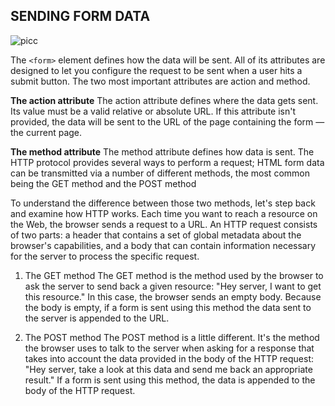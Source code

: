 ## SENDING FORM DATA

![picc](https://developer.mozilla.org/files/4291/client-server.png)


The ```<form>``` element defines how the data will be sent. All of its attributes are designed to let you configure the request to be sent when a user hits a submit button. The two most important attributes are action and method.

**The action attribute**
The action attribute defines where the data gets sent. Its value must be a valid relative or absolute URL. If this attribute isn't provided, the data will be sent to the URL of the page containing the form — the current page.

**The method attribute**
The method attribute defines how data is sent. The HTTP protocol provides several ways to perform a request; HTML form data can be transmitted via a number of different methods, the most common being the GET method and the POST method

To understand the difference between those two methods, let's step back and examine how HTTP works. Each time you want to reach a resource on the Web, the browser sends a request to a URL. An HTTP request consists of two parts: a header that contains a set of global metadata about the browser's capabilities, and a body that can contain information necessary for the server to process the specific request.

1. The GET method
The GET method is the method used by the browser to ask the server to send back a given resource: "Hey server, I want to get this resource." In this case, the browser sends an empty body. Because the body is empty, if a form is sent using this method the data sent to the server is appended to the URL.

2. The POST method
The POST method is a little different. It's the method the browser uses to talk to the server when asking for a response that takes into account the data provided in the body of the HTTP request: "Hey server, take a look at this data and send me back an appropriate result." If a form is sent using this method, the data is appended to the body of the HTTP request.